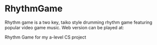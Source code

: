 # RhythmGame
Rhythm game is a two key, taiko style drumming rhythm game featuring popular video game music. Web version can be played at:

Rhythm Game for my a-level CS project
